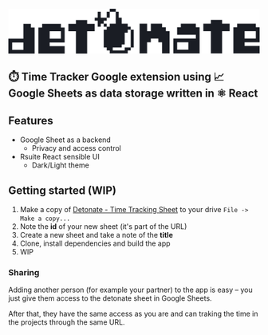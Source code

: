 ![Detoante](src/logo-detonate.svg)
## ⏱️ Time Tracker Google extension using 📈 Google Sheets as data storage written in ⚛️ React

## Features

- Google Sheet as a backend
  - Privacy and access control
- Rsuite React sensible UI
  - Dark/Light theme

## Getting started (WIP)

1) Make a copy of [Detonate - Time Tracking Sheet](https://docs.google.com/spreadsheets/d/1aPo1wlEXueb6poGt7X3XjYVy-VPDaGJhOO5pNBMdl48/edit?usp=sharing) to your drive `File -> Make a copy...`
2) Note the **id** of your new sheet (it's part of the URL)
3) Create a new sheet and take a note of the **title**
4) Clone, install dependencies and build the app
5) WIP

### Sharing

Adding another person (for example your partner) to the app is easy – you just give them access to the detonate sheet in Google Sheets.

After that, they have the same access as you are and can traking the time in the projects through the same URL.
